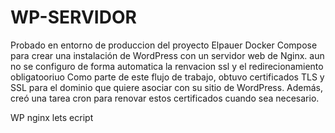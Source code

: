 # WP-SERVIDOR
Probado en entorno de produccion del proyecto Elpauer
Docker Compose para crear una instalación de WordPress con un servidor web de Nginx.
aun no se configuro de forma automatica la renvacion ssl y el redirecionamiento obligatooriuo Como parte de este flujo de trabajo, obtuvo certificados TLS y SSL para el dominio que quiere asociar con su sitio de WordPress. Además, creó una tarea cron para renovar estos certificados cuando sea necesario.


WP nginx lets ecript
